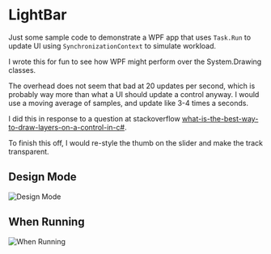 # LightBar #

Just some sample code to demonstrate a WPF app that uses `Task.Run` to update UI using `SynchronizationContext` to simulate workload.

I wrote this for fun to see how WPF might perform over the System.Drawing classes.

The overhead does not seem that bad at 20 updates per second, which is probably way more than what a UI should update a control anyway. I would use a moving average of samples, and update like 3-4 times a seconds.

I did this in response to a question at stackoverflow [what-is-the-best-way-to-draw-layers-on-a-control-in-c#](http://stackoverflow.com/questions/34487251/what-is-the-best-way-to-draw-layers-on-a-control-in-c).

To finish this off, I would re-style the thumb on the slider and make the track transparent.

## Design Mode ##

![Design Mode](http://i.imgur.com/EaYZOcb.png)

## When Running ##

![When Running](http://i.imgur.com/0NrNwgg.png)

